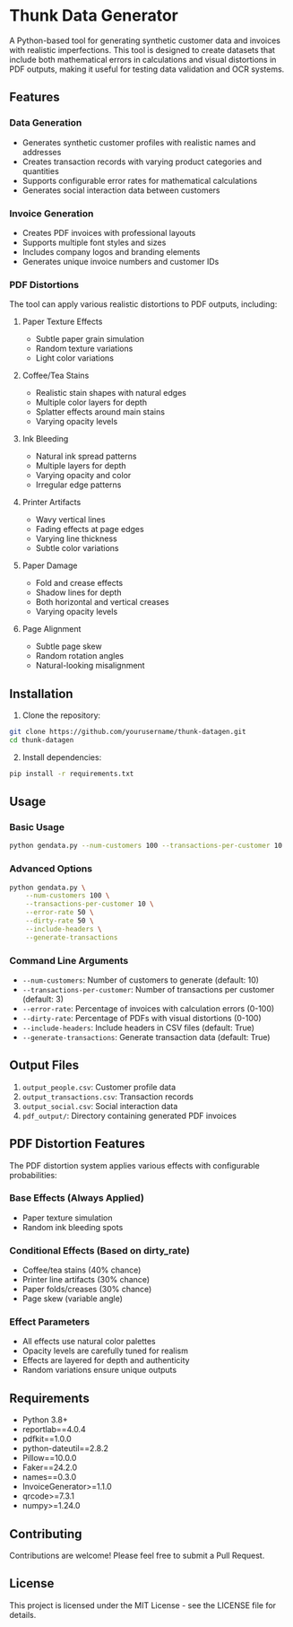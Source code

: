 # Thunk Data Generator

A Python-based tool for generating synthetic customer data and invoices with realistic imperfections. This tool is designed to create datasets that include both mathematical errors in calculations and visual distortions in PDF outputs, making it useful for testing data validation and OCR systems.

## Features

### Data Generation
- Generates synthetic customer profiles with realistic names and addresses
- Creates transaction records with varying product categories and quantities
- Supports configurable error rates for mathematical calculations
- Generates social interaction data between customers

### Invoice Generation
- Creates PDF invoices with professional layouts
- Supports multiple font styles and sizes
- Includes company logos and branding elements
- Generates unique invoice numbers and customer IDs

### PDF Distortions
The tool can apply various realistic distortions to PDF outputs, including:

1. Paper Texture Effects
   - Subtle paper grain simulation
   - Random texture variations
   - Light color variations

2. Coffee/Tea Stains
   - Realistic stain shapes with natural edges
   - Multiple color layers for depth
   - Splatter effects around main stains
   - Varying opacity levels

3. Ink Bleeding
   - Natural ink spread patterns
   - Multiple layers for depth
   - Varying opacity and color
   - Irregular edge patterns

4. Printer Artifacts
   - Wavy vertical lines
   - Fading effects at page edges
   - Varying line thickness
   - Subtle color variations

5. Paper Damage
   - Fold and crease effects
   - Shadow lines for depth
   - Both horizontal and vertical creases
   - Varying opacity levels

6. Page Alignment
   - Subtle page skew
   - Random rotation angles
   - Natural-looking misalignment

## Installation

1. Clone the repository:
```bash
git clone https://github.com/yourusername/thunk-datagen.git
cd thunk-datagen
```

2. Install dependencies:
```bash
pip install -r requirements.txt
```

## Usage

### Basic Usage
```bash
python gendata.py --num-customers 100 --transactions-per-customer 10
```

### Advanced Options
```bash
python gendata.py \
    --num-customers 100 \
    --transactions-per-customer 10 \
    --error-rate 50 \
    --dirty-rate 50 \
    --include-headers \
    --generate-transactions
```

### Command Line Arguments
- `--num-customers`: Number of customers to generate (default: 10)
- `--transactions-per-customer`: Number of transactions per customer (default: 3)
- `--error-rate`: Percentage of invoices with calculation errors (0-100)
- `--dirty-rate`: Percentage of PDFs with visual distortions (0-100)
- `--include-headers`: Include headers in CSV files (default: True)
- `--generate-transactions`: Generate transaction data (default: True)

## Output Files

1. `output_people.csv`: Customer profile data
2. `output_transactions.csv`: Transaction records
3. `output_social.csv`: Social interaction data
4. `pdf_output/`: Directory containing generated PDF invoices

## PDF Distortion Features

The PDF distortion system applies various effects with configurable probabilities:

### Base Effects (Always Applied)
- Paper texture simulation
- Random ink bleeding spots

### Conditional Effects (Based on dirty_rate)
- Coffee/tea stains (40% chance)
- Printer line artifacts (30% chance)
- Paper folds/creases (30% chance)
- Page skew (variable angle)

### Effect Parameters
- All effects use natural color palettes
- Opacity levels are carefully tuned for realism
- Effects are layered for depth and authenticity
- Random variations ensure unique outputs

## Requirements

- Python 3.8+
- reportlab==4.0.4
- pdfkit==1.0.0
- python-dateutil==2.8.2
- Pillow==10.0.0
- Faker==24.2.0
- names==0.3.0
- InvoiceGenerator>=1.1.0
- qrcode>=7.3.1
- numpy>=1.24.0

## Contributing

Contributions are welcome! Please feel free to submit a Pull Request.

## License

This project is licensed under the MIT License - see the LICENSE file for details.